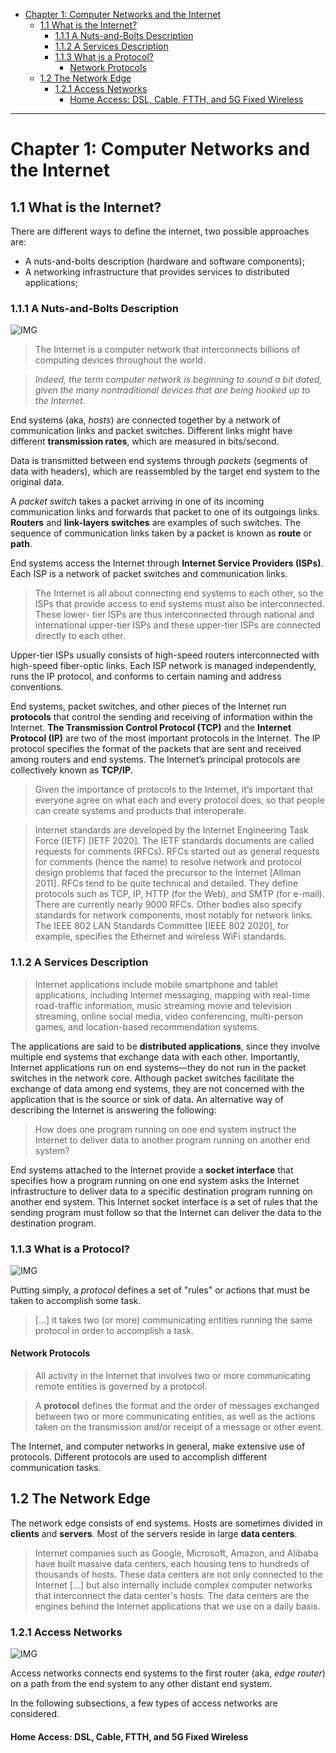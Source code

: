 - [Chapter 1: Computer Networks and the Internet](#chapter-1-computer-networks-and-the-internet)
  - [1.1 What is the Internet?](#11-what-is-the-internet)
    - [1.1.1 A Nuts-and-Bolts Description](#111-a-nuts-and-bolts-description)
    - [1.1.2 A Services Description](#112-a-services-description)
    - [1.1.3 What is a Protocol?](#113-what-is-a-protocol)
      - [Network Protocols](#network-protocols)
  - [1.2 The Network Edge](#12-the-network-edge)
    - [1.2.1 Access Networks](#121-access-networks)
      - [Home Access: DSL, Cable, FTTH, and 5G Fixed Wireless](#home-access-dsl-cable-ftth-and-5g-fixed-wireless)


---
# Chapter 1: Computer Networks and the Internet

## 1.1 What is the Internet?

There are different ways to define the internet, two possible approaches are:
- A nuts-and-bolts description (hardware and software components);
- A networking infrastructure that provides services to distributed applications;

### 1.1.1 A Nuts-and-Bolts Description

![IMG](../Kurose-2021/imgs/1-1.png)

> The Internet is a computer network that interconnects billions of computing devices throughout the world.

> _Indeed, the term computer network is beginning to sound a bit dated, given the many nontraditional devices that are being hooked up to the Internet._

End systems (aka, _hosts_) are connected together by a network of communication links and packet switches. Different links might have different **transmission rates**, which are measured in bits/second.

Data is transmitted between end systems through _packets_ (segments of data with headers), which are reassembled by the target end system to the original data.

A _packet switch_ takes a packet arriving in one of its incoming communication links and forwards that packet to one of its outgoings links. **Routers** and **link-layers switches** are examples of such switches. The sequence of communication links taken by a packet is known as **route** or **path**.

End systems access the Internet through **Internet Service Providers (ISPs)**. Each ISP is a network of packet switches and communication links.

> The Internet is all about connecting end systems to each other, so the ISPs that provide access to end systems must also be interconnected. These lower-
tier ISPs are thus interconnected through national and international upper-tier ISPs and these upper-tier ISPs are connected directly to each other.

Upper-tier ISPs usually consists of high-speed routers interconnected with high-speed fiber-optic links. Each ISP network is managed independently, runs the IP protocol, and conforms to certain naming and address conventions.

End systems, packet switches, and other pieces of the Internet run **protocols** that control the sending and receiving of information within the Internet. **The Transmission Control Protocol (TCP)** and the **Internet Protocol (IP)** are two of the most important protocols in the Internet. The IP protocol specifies the format of the packets that are sent and received among routers and end systems. The Internet’s principal protocols are collectively known as **TCP/IP**.

> Given the importance of protocols to the Internet, it’s important that everyone agree on what each and every protocol does, so that people can create systems and products that interoperate.

> Internet standards are developed by the Internet Engineering Task Force (IETF) [IETF 2020]. The IETF standards documents are called requests for comments (RFCs). RFCs started out as general requests for comments (hence the name) to resolve network and protocol design problems that faced the precursor to the Internet [Allman 2011]. RFCs tend to be quite technical and detailed. They define protocols such as TCP, IP, HTTP (for the Web), and SMTP (for e-mail). There are currently nearly 9000 RFCs. Other bodies also specify standards for network components, most notably for network links. The IEEE 802 LAN Standards Committee [IEEE 802 2020], for example, specifies the Ethernet and wireless WiFi standards.

### 1.1.2 A Services Description

>  Internet applications include mobile
smartphone and tablet applications, including Internet messaging, mapping with real-time road-traffic information, music streaming movie and television streaming, online social media, video conferencing, multi-person games, and location-based recommendation systems.

The applications are said to be **distributed applications**, since they involve multiple end systems that exchange data with each other. Importantly, Internet applications run on end systems—they do not run in the packet switches in the network core. Although packet switches facilitate the exchange of data among end systems, they are not concerned with the application that is the source or sink of data. An alternative way of describing the Internet is answering the following:

> How does one program running on one end system instruct the Internet to deliver data to another program running on another end system?


End systems attached to the Internet provide a **socket interface** that specifies how a program running on one end system asks the Internet infrastructure to deliver data to a specific destination program running on another end system. This Internet socket interface is a set of rules that the sending program must follow so that the Internet can deliver the data to the destination program. 

### 1.1.3 What is a Protocol?


![IMG](../Kurose-2021/imgs/1-2.png)

Putting simply, a _protocol_ defines a set of "rules" or actions that must be taken to accomplish some task.

> [...] it takes two (or more) communicating entities running the same protocol in order to accomplish a task.

#### Network Protocols

> All activity in the Internet that involves two or more communicating remote entities is governed by a protocol.

> A **protocol** defines the format and the order of messages exchanged between two or more communicating entities, as well as the actions taken on the transmission and/or receipt of a message or other event. 

The Internet, and computer networks in general, make extensive use of protocols. Different protocols are used to accomplish different communication tasks.

## 1.2 The Network Edge

The network edge consists of end systems. Hosts are sometimes divided in **clients** and **servers**. Most of the servers reside in large **data centers**.

> Internet companies such as Google, Microsoft, Amazon, and Alibaba have built massive data centers, each housing tens to hundreds of thousands of hosts. These data centers are not only connected to the Internet [...] but also internally include complex computer networks that interconnect the data center's hosts. The data centers are the engines behind the Internet applications that we use on a
daily basis.

### 1.2.1 Access Networks

![IMG](../Kurose-2021/imgs/1-4.png)

Access networks connects end systems to the first router (aka, _edge router_) on a path from the end system to any other distant end system.

In the following subsections, a few types of access networks are considered.

#### Home Access: DSL, Cable, FTTH, and 5G Fixed Wireless
